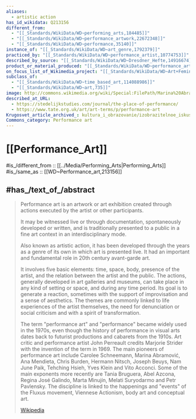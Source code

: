 ```yaml
---
aliases:
  - artistic action
has_id_wikidata: Q213156
different_from:
  - "[[_Standards/WikiData/WD~performing_arts,184485]]"
  - "[[_Standards/WikiData/WD~performance_artwork,22672348]]"
  - "[[_Standards/WikiData/WD~performance,35140]]"
instance_of: "[[_Standards/WikiData/WD~art_genre,1792379]]"
practiced_by: "[[_Standards/WikiData/WD~performance_artist,10774753]]"
described_by_source: "[[_Standards/WikiData/WD~Dresdner_Hefte,14916674]]"
product_or_material_produced: "[[_Standards/WikiData/WD~performance_artwork,22672348]]"
on_focus_list_of_Wikimedia_project: "[[_Standards/WikiData/WD~Art+Feminism,24909800]]"
subclass_of:
  - "[[_Standards/WikiData/WD~time_based_art,114088986]]"
  - "[[_Standards/WikiData/WD~art,735]]"
image: http://commons.wikimedia.org/wiki/Special:FilePath/Marina%20Abramovi%C4%87%2C%20The%20Artist%20is%20Present%2C%202010.jpg
described_at_URL:
  - https://stedelijkstudies.com/journal/the-place-of-performance/
  - https://www.tate.org.uk/art/art-terms/p/performance-art
Krugosvet_article_archived_: kultura_i_obrazovanie/izobrazitelnoe_iskusstvo/PERFORMANS_ART.html
Commons_category: Performance art
---
```


# [[Performance_Art]] 

#is_/different_from :: [[../Media/Performing_Arts|Performing_Arts]] 
#is_/same_as :: [[WD~Performance_art,213156]] 

## #has_/text_of_/abstract 

> Performance art is an artwork or art exhibition 
> created through actions executed by the artist or other participants. 
> 
> It may be witnessed live or through documentation, spontaneously developed or written, 
> and is traditionally presented to a public in a fine art context in an interdisciplinary mode. 
> 
> Also known as artistic action, 
> it has been developed through the years as a genre of its own in which art is presented live. 
> It had an important and fundamental role in 20th century avant-garde art.
>
> It involves five basic elements: time, space, body, presence of the artist, 
> and the relation between the artist and the public. The actions, generally developed in art galleries and museums, can take place in any kind of setting or space, and during any time period. Its goal is to generate a reaction, sometimes with the support of improvisation and a sense of aesthetics. The themes are commonly linked to life experiences of the artist themselves, the need for denunciation or social criticism and with a spirit of transformation.
>
> The term "performance art" and "performance" became widely used in the 1970s, even though the history of performance in visual arts dates back to futurist productions and cabarets from the 1910s. Art critic and performance artist John Perreault credits Marjorie Strider with the invention of the term in 1969. The main pioneers of performance art include Carolee Schneemann, Marina Abramović, Ana Mendieta, Chris Burden, Hermann Nitsch, Joseph Beuys, Nam June Paik, Tehching Hsieh, Yves Klein and Vito Acconci. Some of the main exponents more recently are Tania Bruguera, Abel Azcona, Regina José Galindo, Marta Minujín, Melati Suryodarmo and Petr Pavlensky. The discipline is linked to the happenings and "events" of the Fluxus movement, Viennese Actionism, body art and conceptual art.
>
> [Wikipedia](https://en.wikipedia.org/wiki/Performance%20art) 

